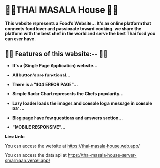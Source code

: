 # 🤩🤩**THAI MASALA House** 🤩🤩

**This website represents a Food's  Website... It's an online platform that connects food lover and passionate toward cooking. we share the platform with the best chef in the world and serve the best Thai food you can ever have .**

## 🤔🤔 **Features of this website:--** 🤔🤔

- **It's a (Single Page Application) website...**
- **All button's are functional...**
- **There is a "404 ERROR PAGE"...**
- **Simple Radar Chart represents the Chefs popularity...**
- **Lazy loader loads the images and console log a message in console bar ...**
- **Blog page have few questions and answers section...**

- **"MOBILE RESPONSIVE"...**

<!-- All the requirements + Bonus tasks were checked... GOOD TO GO FOR --- **60/60** -->

**Live Link:**

You can access the website at <https://thai-masala-house.web.app/>

You can access the data api at <https://thai-masala-house-server-smarmaan.vercel.app/>
